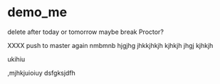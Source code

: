 # demo_me
delete after today or tomorrow maybe break Proctor?



XXXX push to master again nmbmnb hjgjhg jhkkjhkjh kjhkjh
jhgj
kjhkjh







ukihiu



,mjhkjuioiuy
dsfgksjdfh
